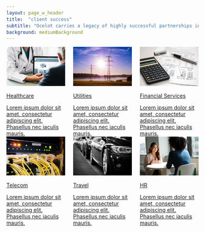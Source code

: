 ```yaml
---
layout: page_w_header
title:  "client success"
subtitle: "Ocelot carries a legacy of highly successful partnerships in multiple industries"
background: mediumBackground
---
```


<div class="container">
  <div class="content">
    <div class="columns welcome-cards">
      <div class="column is-one-third">
        <a href="/client-success/healthcare.html">
        <div class="card">
          <div class="card-image">
            <figure class="image is-5by3" style="margin: 0;">
              <img src="/assets/images/health_care_6x9.jpg" class="is-16by9" alt="Healthcare" />
            </figure>
          </div>
          <div class="card-content">
            <div class="media">
              <div class="media-content">
                <p class="title is-4">Healthcare</p>
              </div>
            </div>
            <div class="content">
              Lorem ipsum dolor sit amet, consectetur adipiscing elit.
              Phasellus nec iaculis mauris.
            </div>
          </div>
        </div>
        </a>
      </div>
      <div class="column is-one-third">
        <a href="/client-success/utilities.html">
        <div class="card">
          <div class="card-image">
            <figure class="image is-5by3" style="margin: 0;">
              <img src="/assets/images/utilities2-6x9.jpg" class="is-16by9" alt="Utilities" />
            </figure>
          </div>
          <div class="card-content">
            <div class="media">
              <div class="media-content">
                <p class="title is-4">Utilities</p>
              </div>
            </div>
            <div class="content">
              Lorem ipsum dolor sit amet, consectetur adipiscing elit.
              Phasellus nec iaculis mauris.
            </div>
          </div>
        </div>
        </a>
      </div>
      <div class="column is-one-third">
        <a href="/client-success/financial_services.html">
        <div class="card">
          <div class="card-image">
            <figure class="image is-5by3" style="margin: 0;">
              <img src="/assets/images/financials2-6x9.jpg" class="is-16by9" alt="Fin_serv" />
            </figure>
          </div>
          <div class="card-content">
            <div class="media">
              <div class="media-content">
                <p class="title is-4">Financial Services</p>
              </div>
            </div>
            <div class="content">
              Lorem ipsum dolor sit amet, consectetur adipiscing elit.
              Phasellus nec iaculis mauris.
            </div>
          </div>
        </div>
        </a>
      </div>
    </div>
    <div class="columns welcome-cards">
      <div class="column is-one-third">
        <a href="/client-success/telecom.html">
        <div class="card">
          <div class="card-image">
            <figure class="image is-5by3" style="margin: 0;">
              <img src="/assets/images/telecom-6x9.jpg" class="is-16by9" alt="Telecom" />
            </figure>
          </div>
          <div class="card-content">
            <div class="media">
              <div class="media-content">
                <p class="title is-4">Telecom</p>
              </div>
            </div>
            <div class="content">
              Lorem ipsum dolor sit amet, consectetur adipiscing elit.
              Phasellus nec iaculis mauris.
            </div>
          </div>
        </div>
        </a>
      </div>
      <div class="column is-one-third">
        <a href="/client-success/travel.html">
        <div class="card">
          <div class="card-image">
            <figure class="image is-5by3" style="margin: 0;">
              <img src="/assets/images/travel-6x9.jpg" class="is-16by9" alt="Travel" />
            </figure>
          </div>
          <div class="card-content">
            <div class="media">
              <div class="media-content">
                <p class="title is-4">Travel</p>
              </div>
            </div>
            <div class="content">
              Lorem ipsum dolor sit amet, consectetur adipiscing elit.
              Phasellus nec iaculis mauris.
            </div>
          </div>
        </div>
        </a>
      </div>
      <div class="column is-one-third">
        <a href="/client-success/hr.html">
        <div class="card">
          <div class="card-image">
            <figure class="image is-5by3" style="margin: 0;">
              <img src="/assets/images/hr.jpg" class="is-16by9" alt="HR" />
            </figure>
          </div>
          <div class="card-content">
            <div class="media">
              <div class="media-content">
                <p class="title is-4">HR</p>
              </div>
            </div>
            <div class="content">
              Lorem ipsum dolor sit amet, consectetur adipiscing elit.
              Phasellus nec iaculis mauris.
            </div>
          </div>
        </div>
        </a>
      </div>
    </div>
  </div>
</div>